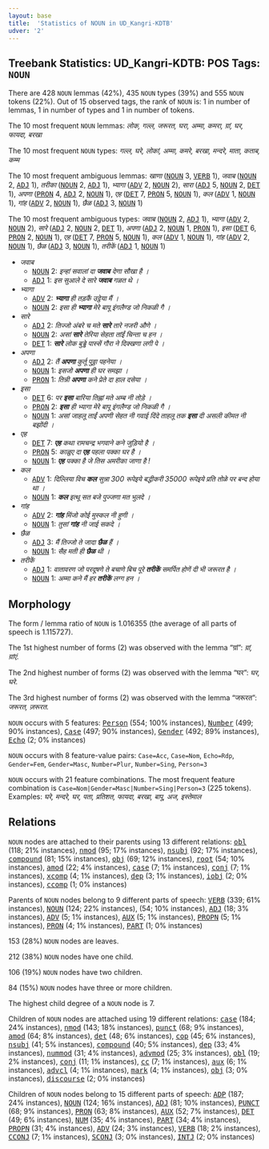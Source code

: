 ```yaml
---
layout: base
title:  'Statistics of NOUN in UD_Kangri-KDTB'
udver: '2'
---
```


## Treebank Statistics: UD_Kangri-KDTB: POS Tags: `NOUN`

There are 428 `NOUN` lemmas (42%), 435 `NOUN` types (39%) and 555 `NOUN` tokens (22%).
Out of 15 observed tags, the rank of `NOUN` is: 1 in number of lemmas, 1 in number of types and 1 in number of tokens.

The 10 most frequent `NOUN` lemmas: <em>लोक, गल्ल, जरूरत, घरा, अम्मा, कमरा, ग्रां, घर, फायदा, बरखा</em>

The 10 most frequent `NOUN` types:  <em>गल्ल, घरे, लोकां, अम्मा, कमरे, बरखा, मन्दरे, माता, कताब, कम्म</em>

The 10 most frequent ambiguous lemmas: <em>खाणा</em> (<tt><a href="xnr_kdtb-pos-NOUN.html">NOUN</a></tt> 3, <tt><a href="xnr_kdtb-pos-VERB.html">VERB</a></tt> 1), <em>जवाब</em> (<tt><a href="xnr_kdtb-pos-NOUN.html">NOUN</a></tt> 2, <tt><a href="xnr_kdtb-pos-ADJ.html">ADJ</a></tt> 1), <em>तरीका</em> (<tt><a href="xnr_kdtb-pos-NOUN.html">NOUN</a></tt> 2, <tt><a href="xnr_kdtb-pos-ADJ.html">ADJ</a></tt> 1), <em>भ्यागा</em> (<tt><a href="xnr_kdtb-pos-ADV.html">ADV</a></tt> 2, <tt><a href="xnr_kdtb-pos-NOUN.html">NOUN</a></tt> 2), <em>सारा</em> (<tt><a href="xnr_kdtb-pos-ADJ.html">ADJ</a></tt> 5, <tt><a href="xnr_kdtb-pos-NOUN.html">NOUN</a></tt> 2, <tt><a href="xnr_kdtb-pos-DET.html">DET</a></tt> 1), <em>अपणा</em> (<tt><a href="xnr_kdtb-pos-PRON.html">PRON</a></tt> 4, <tt><a href="xnr_kdtb-pos-ADJ.html">ADJ</a></tt> 2, <tt><a href="xnr_kdtb-pos-NOUN.html">NOUN</a></tt> 1), <em>एह</em> (<tt><a href="xnr_kdtb-pos-DET.html">DET</a></tt> 7, <tt><a href="xnr_kdtb-pos-PRON.html">PRON</a></tt> 5, <tt><a href="xnr_kdtb-pos-NOUN.html">NOUN</a></tt> 1), <em>कल</em> (<tt><a href="xnr_kdtb-pos-ADV.html">ADV</a></tt> 1, <tt><a href="xnr_kdtb-pos-NOUN.html">NOUN</a></tt> 1), <em>गांह</em> (<tt><a href="xnr_kdtb-pos-ADV.html">ADV</a></tt> 2, <tt><a href="xnr_kdtb-pos-NOUN.html">NOUN</a></tt> 1), <em>छैळ</em> (<tt><a href="xnr_kdtb-pos-ADJ.html">ADJ</a></tt> 3, <tt><a href="xnr_kdtb-pos-NOUN.html">NOUN</a></tt> 1)

The 10 most frequent ambiguous types:  <em>जवाब</em> (<tt><a href="xnr_kdtb-pos-NOUN.html">NOUN</a></tt> 2, <tt><a href="xnr_kdtb-pos-ADJ.html">ADJ</a></tt> 1), <em>भ्यागा</em> (<tt><a href="xnr_kdtb-pos-ADV.html">ADV</a></tt> 2, <tt><a href="xnr_kdtb-pos-NOUN.html">NOUN</a></tt> 2), <em>सारे</em> (<tt><a href="xnr_kdtb-pos-ADJ.html">ADJ</a></tt> 2, <tt><a href="xnr_kdtb-pos-NOUN.html">NOUN</a></tt> 2, <tt><a href="xnr_kdtb-pos-DET.html">DET</a></tt> 1), <em>अपणा</em> (<tt><a href="xnr_kdtb-pos-ADJ.html">ADJ</a></tt> 2, <tt><a href="xnr_kdtb-pos-NOUN.html">NOUN</a></tt> 1, <tt><a href="xnr_kdtb-pos-PRON.html">PRON</a></tt> 1), <em>इसा</em> (<tt><a href="xnr_kdtb-pos-DET.html">DET</a></tt> 6, <tt><a href="xnr_kdtb-pos-PRON.html">PRON</a></tt> 2, <tt><a href="xnr_kdtb-pos-NOUN.html">NOUN</a></tt> 1), <em>एह</em> (<tt><a href="xnr_kdtb-pos-DET.html">DET</a></tt> 7, <tt><a href="xnr_kdtb-pos-PRON.html">PRON</a></tt> 5, <tt><a href="xnr_kdtb-pos-NOUN.html">NOUN</a></tt> 1), <em>कल</em> (<tt><a href="xnr_kdtb-pos-ADV.html">ADV</a></tt> 1, <tt><a href="xnr_kdtb-pos-NOUN.html">NOUN</a></tt> 1), <em>गांह</em> (<tt><a href="xnr_kdtb-pos-ADV.html">ADV</a></tt> 2, <tt><a href="xnr_kdtb-pos-NOUN.html">NOUN</a></tt> 1), <em>छैळ</em> (<tt><a href="xnr_kdtb-pos-ADJ.html">ADJ</a></tt> 3, <tt><a href="xnr_kdtb-pos-NOUN.html">NOUN</a></tt> 1), <em>तरीकें</em> (<tt><a href="xnr_kdtb-pos-ADJ.html">ADJ</a></tt> 1, <tt><a href="xnr_kdtb-pos-NOUN.html">NOUN</a></tt> 1)


* <em>जवाब</em>
  * <tt><a href="xnr_kdtb-pos-NOUN.html">NOUN</a></tt> 2: <em>इन्हां सवालां दा <b>जवाब</b> देणा सौखा है ।</em>
  * <tt><a href="xnr_kdtb-pos-ADJ.html">ADJ</a></tt> 1: <em>इस सुआले दे सारे <b>जवाब</b> गळत थे ।</em>
* <em>भ्यागा</em>
  * <tt><a href="xnr_kdtb-pos-ADV.html">ADV</a></tt> 2: <em><b>भ्यागा</b> ही तड़कैं उट्ठेया मैं ।</em>
  * <tt><a href="xnr_kdtb-pos-NOUN.html">NOUN</a></tt> 2: <em>इसा ही <b>भ्यागा</b> मेरे बापू इंगलैण्ड जो निकळी गै ।</em>
* <em>सारे</em>
  * <tt><a href="xnr_kdtb-pos-ADJ.html">ADJ</a></tt> 2: <em>तिज्जो अंबरे च मते <b>सारे</b> तारे नजरी औणे ।</em>
  * <tt><a href="xnr_kdtb-pos-NOUN.html">NOUN</a></tt> 2: <em>असां <b>सारे</b> तेरिया सेहता तांईं चिन्ता च हन ।</em>
  * <tt><a href="xnr_kdtb-pos-DET.html">DET</a></tt> 1: <em><b>सारे</b> लोक बुड्ढे पास्सें गौरा ने दिक्खणा लगी पे ।</em>
* <em>अपणा</em>
  * <tt><a href="xnr_kdtb-pos-ADJ.html">ADJ</a></tt> 2: <em>तैं <b>अपणा</b> कुर्तू पुठ्ठा पहनेया ।</em>
  * <tt><a href="xnr_kdtb-pos-NOUN.html">NOUN</a></tt> 1: <em>इसजो <b>अपणा</b> ही घर समझा ।</em>
  * <tt><a href="xnr_kdtb-pos-PRON.html">PRON</a></tt> 1: <em>तिन्नी <b>अपणा</b> कने प्रेते दा हाल दसेया ।</em>
* <em>इसा</em>
  * <tt><a href="xnr_kdtb-pos-DET.html">DET</a></tt> 6: <em>पर <b>इसा</b> बारिया तिह्नां मते अम्ब नी तोड़े ।</em>
  * <tt><a href="xnr_kdtb-pos-PRON.html">PRON</a></tt> 2: <em><b>इसा</b> ही भ्यागा मेरे बापू इंगलैण्ड जो निकळी गै ।</em>
  * <tt><a href="xnr_kdtb-pos-NOUN.html">NOUN</a></tt> 1: <em>असां जाहलू ताईं अपणी सेहत नी गवाई दिंदे ताहलू तक <b>इसा</b> दी असली कीमत नी बझोंदी ।</em>
* <em>एह</em>
  * <tt><a href="xnr_kdtb-pos-DET.html">DET</a></tt> 7: <em><b>एह</b> कथा रामचन्द्र भगवाने कने जुड़ियो है ।</em>
  * <tt><a href="xnr_kdtb-pos-PRON.html">PRON</a></tt> 5: <em>काळुए दा <b>एह</b> पहला पक्का घर है ।</em>
  * <tt><a href="xnr_kdtb-pos-NOUN.html">NOUN</a></tt> 1: <em><b>एह</b> पक्का है जे तिस अमरीका जाणा है !</em>
* <em>कल</em>
  * <tt><a href="xnr_kdtb-pos-ADV.html">ADV</a></tt> 1: <em>दिल्लिया विच <b>कल</b> सुन्ना 300 रूपेइये बद्धीकरी 35000 रूपेइये प्रति तोळे पर बन्द होया था ।</em>
  * <tt><a href="xnr_kdtb-pos-NOUN.html">NOUN</a></tt> 1: <em><b>कल</b> इत्थू सत बजे पुज्जणा मत भुलदे ।</em>
* <em>गांह</em>
  * <tt><a href="xnr_kdtb-pos-ADV.html">ADV</a></tt> 2: <em><b>गांह</b> मिंजो कोई मुस्कल नी हुणी ।</em>
  * <tt><a href="xnr_kdtb-pos-NOUN.html">NOUN</a></tt> 1: <em>तुसां <b>गांह</b> नी जाई सकदे ।</em>
* <em>छैळ</em>
  * <tt><a href="xnr_kdtb-pos-ADJ.html">ADJ</a></tt> 3: <em>मैं तिज्जो ते जादा <b>छैळ</b> हैं ।</em>
  * <tt><a href="xnr_kdtb-pos-NOUN.html">NOUN</a></tt> 1: <em>सैह मती ही <b>छैळ</b> थी ।</em>
* <em>तरीकें</em>
  * <tt><a href="xnr_kdtb-pos-ADJ.html">ADJ</a></tt> 1: <em>वातावरण जो परदूषणे ते बचाणे बिच पूरे <b>तरीकें</b> समर्पित होणें दी भी जरूरत है ।</em>
  * <tt><a href="xnr_kdtb-pos-NOUN.html">NOUN</a></tt> 1: <em>अम्मा कने मैं हर <b>तरीकें</b> लग्ग हन ।</em>

## Morphology

The form / lemma ratio of `NOUN` is 1.016355 (the average of all parts of speech is 1.115727).

The 1st highest number of forms (2) was observed with the lemma “ग्रां”: <em>ग्रां, ग्रांएं</em>.

The 2nd highest number of forms (2) was observed with the lemma “घर”: <em>घर, घरे</em>.

The 3rd highest number of forms (2) was observed with the lemma “जरूरत”: <em>जरूरत, ज़रूरत</em>.

`NOUN` occurs with 5 features: <tt><a href="xnr_kdtb-feat-Person.html">Person</a></tt> (554; 100% instances), <tt><a href="xnr_kdtb-feat-Number.html">Number</a></tt> (499; 90% instances), <tt><a href="xnr_kdtb-feat-Case.html">Case</a></tt> (497; 90% instances), <tt><a href="xnr_kdtb-feat-Gender.html">Gender</a></tt> (492; 89% instances), <tt><a href="xnr_kdtb-feat-Echo.html">Echo</a></tt> (2; 0% instances)

`NOUN` occurs with 8 feature-value pairs: `Case=Acc`, `Case=Nom`, `Echo=Rdp`, `Gender=Fem`, `Gender=Masc`, `Number=Plur`, `Number=Sing`, `Person=3`

`NOUN` occurs with 21 feature combinations.
The most frequent feature combination is `Case=Nom|Gender=Masc|Number=Sing|Person=3` (225 tokens).
Examples: <em>घरे, मन्दरे, घर, पता, प्रतिशत, फायदा, बरखा, बापू, अज, इस्तेमाल</em>


## Relations

`NOUN` nodes are attached to their parents using 13 different relations: <tt><a href="xnr_kdtb-dep-obl.html">obl</a></tt> (118; 21% instances), <tt><a href="xnr_kdtb-dep-nmod.html">nmod</a></tt> (95; 17% instances), <tt><a href="xnr_kdtb-dep-nsubj.html">nsubj</a></tt> (92; 17% instances), <tt><a href="xnr_kdtb-dep-compound.html">compound</a></tt> (81; 15% instances), <tt><a href="xnr_kdtb-dep-obj.html">obj</a></tt> (69; 12% instances), <tt><a href="xnr_kdtb-dep-root.html">root</a></tt> (54; 10% instances), <tt><a href="xnr_kdtb-dep-amod.html">amod</a></tt> (22; 4% instances), <tt><a href="xnr_kdtb-dep-case.html">case</a></tt> (7; 1% instances), <tt><a href="xnr_kdtb-dep-conj.html">conj</a></tt> (7; 1% instances), <tt><a href="xnr_kdtb-dep-xcomp.html">xcomp</a></tt> (4; 1% instances), <tt><a href="xnr_kdtb-dep-dep.html">dep</a></tt> (3; 1% instances), <tt><a href="xnr_kdtb-dep-iobj.html">iobj</a></tt> (2; 0% instances), <tt><a href="xnr_kdtb-dep-ccomp.html">ccomp</a></tt> (1; 0% instances)

Parents of `NOUN` nodes belong to 9 different parts of speech: <tt><a href="xnr_kdtb-pos-VERB.html">VERB</a></tt> (339; 61% instances), <tt><a href="xnr_kdtb-pos-NOUN.html">NOUN</a></tt> (124; 22% instances),  (54; 10% instances), <tt><a href="xnr_kdtb-pos-ADJ.html">ADJ</a></tt> (18; 3% instances), <tt><a href="xnr_kdtb-pos-ADV.html">ADV</a></tt> (5; 1% instances), <tt><a href="xnr_kdtb-pos-AUX.html">AUX</a></tt> (5; 1% instances), <tt><a href="xnr_kdtb-pos-PROPN.html">PROPN</a></tt> (5; 1% instances), <tt><a href="xnr_kdtb-pos-PRON.html">PRON</a></tt> (4; 1% instances), <tt><a href="xnr_kdtb-pos-PART.html">PART</a></tt> (1; 0% instances)

153 (28%) `NOUN` nodes are leaves.

212 (38%) `NOUN` nodes have one child.

106 (19%) `NOUN` nodes have two children.

84 (15%) `NOUN` nodes have three or more children.

The highest child degree of a `NOUN` node is 7.

Children of `NOUN` nodes are attached using 19 different relations: <tt><a href="xnr_kdtb-dep-case.html">case</a></tt> (184; 24% instances), <tt><a href="xnr_kdtb-dep-nmod.html">nmod</a></tt> (143; 18% instances), <tt><a href="xnr_kdtb-dep-punct.html">punct</a></tt> (68; 9% instances), <tt><a href="xnr_kdtb-dep-amod.html">amod</a></tt> (64; 8% instances), <tt><a href="xnr_kdtb-dep-det.html">det</a></tt> (48; 6% instances), <tt><a href="xnr_kdtb-dep-cop.html">cop</a></tt> (45; 6% instances), <tt><a href="xnr_kdtb-dep-nsubj.html">nsubj</a></tt> (41; 5% instances), <tt><a href="xnr_kdtb-dep-compound.html">compound</a></tt> (40; 5% instances), <tt><a href="xnr_kdtb-dep-dep.html">dep</a></tt> (33; 4% instances), <tt><a href="xnr_kdtb-dep-nummod.html">nummod</a></tt> (31; 4% instances), <tt><a href="xnr_kdtb-dep-advmod.html">advmod</a></tt> (25; 3% instances), <tt><a href="xnr_kdtb-dep-obl.html">obl</a></tt> (19; 2% instances), <tt><a href="xnr_kdtb-dep-conj.html">conj</a></tt> (11; 1% instances), <tt><a href="xnr_kdtb-dep-cc.html">cc</a></tt> (7; 1% instances), <tt><a href="xnr_kdtb-dep-aux.html">aux</a></tt> (6; 1% instances), <tt><a href="xnr_kdtb-dep-advcl.html">advcl</a></tt> (4; 1% instances), <tt><a href="xnr_kdtb-dep-mark.html">mark</a></tt> (4; 1% instances), <tt><a href="xnr_kdtb-dep-obj.html">obj</a></tt> (3; 0% instances), <tt><a href="xnr_kdtb-dep-discourse.html">discourse</a></tt> (2; 0% instances)

Children of `NOUN` nodes belong to 15 different parts of speech: <tt><a href="xnr_kdtb-pos-ADP.html">ADP</a></tt> (187; 24% instances), <tt><a href="xnr_kdtb-pos-NOUN.html">NOUN</a></tt> (124; 16% instances), <tt><a href="xnr_kdtb-pos-ADJ.html">ADJ</a></tt> (81; 10% instances), <tt><a href="xnr_kdtb-pos-PUNCT.html">PUNCT</a></tt> (68; 9% instances), <tt><a href="xnr_kdtb-pos-PRON.html">PRON</a></tt> (63; 8% instances), <tt><a href="xnr_kdtb-pos-AUX.html">AUX</a></tt> (52; 7% instances), <tt><a href="xnr_kdtb-pos-DET.html">DET</a></tt> (49; 6% instances), <tt><a href="xnr_kdtb-pos-NUM.html">NUM</a></tt> (35; 4% instances), <tt><a href="xnr_kdtb-pos-PART.html">PART</a></tt> (34; 4% instances), <tt><a href="xnr_kdtb-pos-PROPN.html">PROPN</a></tt> (31; 4% instances), <tt><a href="xnr_kdtb-pos-ADV.html">ADV</a></tt> (24; 3% instances), <tt><a href="xnr_kdtb-pos-VERB.html">VERB</a></tt> (18; 2% instances), <tt><a href="xnr_kdtb-pos-CCONJ.html">CCONJ</a></tt> (7; 1% instances), <tt><a href="xnr_kdtb-pos-SCONJ.html">SCONJ</a></tt> (3; 0% instances), <tt><a href="xnr_kdtb-pos-INTJ.html">INTJ</a></tt> (2; 0% instances)

